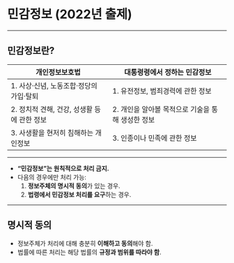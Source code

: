 # 민감정보 (2022년 출제)

---

## 민감정보란?

| **개인정보보호법**                              | **대통령령에서 정하는 민감정보**                               |
| ----------------------------------------------- | ------------------------------------------------------------- |
| 1. 사상·신념, 노동조합·정당의 가입·탈퇴         | 1. 유전정보, 범죄경력에 관한 정보                              |
| 2. 정치적 견해, 건강, 성생활 등에 관한 정보      | 2. 개인을 알아볼 목적으로 기술을 통해 생성한 정보             |
| 3. 사생활을 현저히 침해하는 개인정보            | 3. 인종이나 민족에 관한 정보                                  |

---

- **“민감정보”는 원칙적으로 처리 금지.**  
- 다음의 경우에만 처리 가능:  
  1. **정보주체의 명시적 동의**가 있는 경우.  
  2. **법령에서 민감정보 처리를 요구**하는 경우.

---

## 명시적 동의

- 정보주체가 처리에 대해 충분히 **이해하고 동의**해야 함.  
- 법률에 따른 처리는 해당 법률의 **규정과 범위를 따라야 함**.
